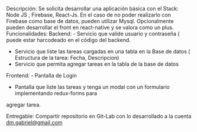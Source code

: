 Descripción:
Se solicita desarrollar una aplicación básica con el Stack: Node JS , Firebase, React-Js. En el caso de no poder realizarlo
con Firebase como base de datos, pueden utilizar Mysql.
Opcionalmente pueden desarrollar el front en react-native y se valora como un plus.
Funcionalidades:
Backend: - Servicio que valide usuario y contraseña ( puede estar harcodeado en el código del backend.

- Servicio que liste las tareas cargadas en una tabla en la Base de datos ( Estructura de la tarea: Fecha,
Descripcion)
- Servicio que permita agregar tareas en la tabla de la base de datos

Frontend: - Pantalla de Login

- Pantalla que liste las tareas y tenga un modal con un formulario implementando redux-forms para

agregar tarea.

Entregable:
Compartir repositorio en Git-Lab con lo desarrollado a la cuenta dm.gabriel@gmail.com